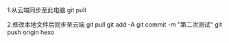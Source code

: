 1.从云端同步至此电脑
git pull 

2.修改本地文件后同步至云端
git pull
git add -A
git commit -m "第二次测试"
git push origin hexo
